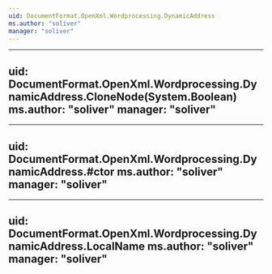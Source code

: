 ```yaml
---
uid: DocumentFormat.OpenXml.Wordprocessing.DynamicAddress
ms.author: "soliver"
manager: "soliver"
---
```


---
uid: DocumentFormat.OpenXml.Wordprocessing.DynamicAddress.CloneNode(System.Boolean)
ms.author: "soliver"
manager: "soliver"
---

---
uid: DocumentFormat.OpenXml.Wordprocessing.DynamicAddress.#ctor
ms.author: "soliver"
manager: "soliver"
---

---
uid: DocumentFormat.OpenXml.Wordprocessing.DynamicAddress.LocalName
ms.author: "soliver"
manager: "soliver"
---
